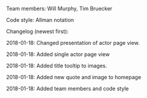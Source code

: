 Team members: Will Murphy, Tim Bruecker

Code style: Allman notation

Changelog (newest first):

2018-01-18: Changed presentation of actor page view.

2018-01-18: Added single actor page view

2018-01-18: Added title tooltip to images.

2018-01-18: Added new quote and image to homepage

2018-01-18: Added team members and code style 

